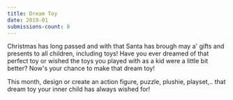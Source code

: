 ```yaml
---
title: Dream Toy
date: 2019-01
submissions-count: 8
---
```

Christmas has long passed and with that Santa has brough may a' gifts and presents to all children, including toys! Have you ever dreamed of that perfect toy or wished the toys you played with as a kid were a little bit better? Now's your chance to make that dream toy!

This month, design or create an action figure, puzzle, plushie, playset,.. that dream toy your inner child has always wished for!
